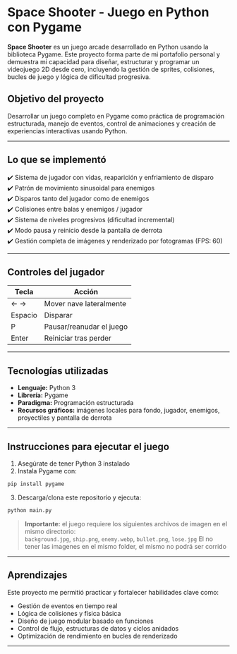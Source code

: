 
# Space Shooter - Juego en Python con Pygame

**Space Shooter** es un juego arcade desarrollado en Python usando la biblioteca Pygame. Este proyecto forma parte de mi portafolio personal y demuestra mi capacidad para diseñar, estructurar y programar un videojuego 2D desde cero, incluyendo la gestión de sprites, colisiones, bucles de juego y lógica de dificultad progresiva.

## Objetivo del proyecto

Desarrollar un juego completo en Pygame como práctica de programación estructurada, manejo de eventos, control de animaciones y creación de experiencias interactivas usando Python.

---

## Lo que se implementó

✔️ Sistema de jugador con vidas, reaparición y enfriamiento de disparo  
✔️ Patrón de movimiento sinusoidal para enemigos  
✔️ Disparos tanto del jugador como de enemigos  
✔️ Colisiones entre balas y enemigos / jugador  
✔️ Sistema de niveles progresivos (dificultad incremental)  
✔️ Modo pausa y reinicio desde la pantalla de derrota  
✔️ Gestión completa de imágenes y renderizado por fotogramas (FPS: 60)

---

##  Controles del jugador

| Tecla       | Acción                        |
|-------------|-------------------------------|
| ← →         | Mover nave lateralmente       |
| Espacio     | Disparar                      |
| P           | Pausar/reanudar el juego      |
| Enter       | Reiniciar tras perder         |

---



##  Tecnologías utilizadas

- **Lenguaje:** Python 3  
- **Librería:** Pygame  
- **Paradigma:** Programación estructurada  
- **Recursos gráficos:** imágenes locales para fondo, jugador, enemigos, proyectiles y pantalla de derrota

---

##  Instrucciones para ejecutar el juego

1. Asegúrate de tener Python 3 instalado  
2. Instala Pygame con:

```bash
pip install pygame
```

3. Descarga/clona este repositorio y ejecuta:

```bash
python main.py
```

> **Importante:** el juego requiere los siguientes archivos de imagen en el mismo directorio:  
> `background.jpg`, `ship.png`, `enemy.webp`, `bullet.png`, `lose.jpg`
> El no tener las imagenes en el mismo folder, el mismo no podrá ser corrido

---

## Aprendizajes

Este proyecto me permitió practicar y fortalecer habilidades clave como:

- Gestión de eventos en tiempo real  
- Lógica de colisiones y física básica  
- Diseño de juego modular basado en funciones  
- Control de flujo, estructuras de datos y ciclos anidados  
- Optimización de rendimiento en bucles de renderizado

---
